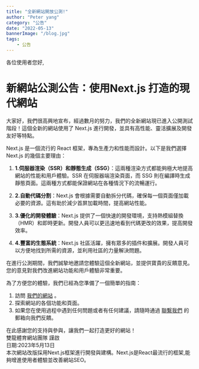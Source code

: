 ```yaml
---
title: "全新網站開放公測!"
author: "Peter yang"
category: "公告"
date: "2022-05-13"
bannerImage: "/blog.jpg"
tags:
    - 公告
---
```

各位使用者您好,
# 新網站公測公告：使用Next.js 打造的現代網站

大家好，我們很高興地宣布，經過數月的努力，我們的全新網站現已進入公開測試階段！這個全新的網站使用了 Next.js 進行開發，並具有高性能、靈活擴展及開發友好等特點。

Next.js 是一個流行的 React 框架，專為生產力和性能而設計。以下是我們選擇 Next.js 的幾個主要理由：

1. **1.伺服器渲染（SSR）和靜態生成（SSG）**：這兩種渲染方式都能夠極大地提高網站的性能和用戶體驗。SSR 在伺服器端渲染頁面，而 SSG 則在編譯時生成靜態頁面。這兩種方式都能保證網站在各種情況下的流暢運行。

2. **2.自動代碼分割**：Next.js 會根據需要自動拆分代碼，確保每一個頁面僅加載必要的資源。這有助於減少首屏加載時間，提高網站性能。

3. **3.優化的開發體驗**：Next.js 提供了一個快速的開發環境，支持熱模組替換（HMR）和即時更新。開發人員可以更迅速地看到代碼更改的效果，提高開發效率。

4. **4.豐富的生態系統**：Next.js 社區活躍，擁有眾多的插件和擴展。開發人員可以方便地找到所需的資源，並利用社區的力量解決問題。

在進行公測期間，我們誠摯地邀請您體驗這個全新網站，並提供寶貴的反饋意見。您的意見對我們改進網站功能和用戶體驗非常重要。

為了方便您的體驗，我們已經為您準備了一個簡單的指南：

1. 訪問 [我們的網站](https://next.ssangyongsports.org) 。
2. 探索網站的各個功能和頁面。
3. 如果您在使用過程中遇到任何問題或者有任何建議，請隨時通過 [聯繫我們](mailto:feedback@ssangyongsports.org) 的郵箱向我們反饋。

在此感謝您的支持與參與，讓我們一起打造更好的網站！
 <br> 雙龍體育網站團隊 謹啟
  <br>日期:2023年5月13日
  <br>本次網站改版採用Next.js框架進行開發與建構。Next.js是React最流行的框架,能夠增進使用者體驗並改善網站SEO。
